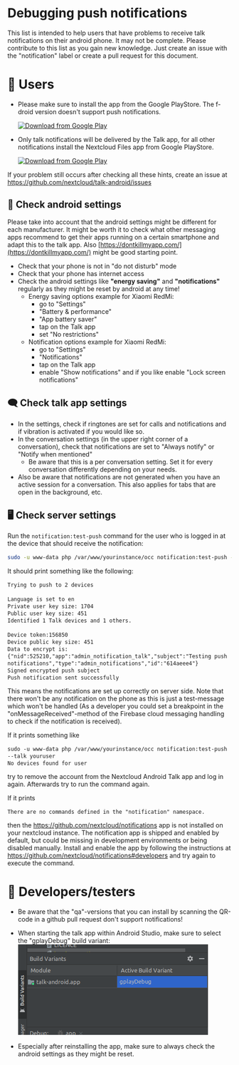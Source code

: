 # Debugging push notifications

This list is intended to help users that have problems to receive talk notifications on their android phone. It may 
not be complete. Please contribute to this list as you gain new knowledge. Just create an issue with the 
"notification" label or create a pull request for this document. 

# 📱 Users
- Please make sure to install the app from the Google PlayStore. The f-droid version doesn't support push notifications.
  
  [<img src="https://play.google.com/intl/en_us/badges/images/generic/en_badge_web_generic.png"
  alt="Download from Google Play"
  height="80">](https://play.google.com/store/apps/details?id=com.nextcloud.talk2)
- Only talk notifications will be delivered by the Talk app, for all other notifications install the Nextcloud Files 
  app from Google PlayStore.
  
  [<img src="https://play.google.com/intl/en_us/badges/images/generic/en_badge_web_generic.png"
  alt="Download from Google Play"
  height="80">](https://play.google.com/store/apps/details?id=com.nextcloud.client)

If your problem still occurs after checking all these hints, create an issue at https://github.com/nextcloud/talk-android/issues

## 🤖 Check android settings

Please take into account that the android settings might be different for each manufacturer.
It might be worth it to check what other messaging apps recommend to get their apps running on a certain smartphone and adapt this to the talk app.
Also [https://dontkillmyapp.com/](https://dontkillmyapp.com/) might be good starting point.

- Check that your phone is not in "do not disturb" mode
- Check that your phone has internet access
- Check the android settings like **"energy saving"** and **"notifications"** regularly as they might be reset by
 android at 
  any time!
    - Energy saving options example for Xiaomi RedMi:
		- go to "Settings" 
        - "Battery & performance"
        - "App battery saver"
        - tap on the Talk app 
        - set "No restrictions"
    - Notification options example for Xiaomi RedMi:
		- go to "Settings" 
        - "Notifications" 
        - tap on the Talk app 
        - enable "Show notifications" and if you like 
          enable "Lock screen notifications"

## 🗨️ Check talk app settings
- In the settings, check if ringtones are set for calls and notifications and if vibration is activated if you would 
  like so.
- In the conversation settings (in the upper right corner of a conversation), check that notifications are set to 
  "Always notify" or "Notify when mentioned"
	- Be aware that this is a per conversation setting. Set it for every conversation differently depending on your 
      needs.
- Also be aware that notifications are not generated when you have an active session for a conversation. This also applies for tabs that are open in the background, etc.

## 🖥 Check server settings

Run the `notification:test-push` command for the user who is logged in at the device that should receive the notification:

```bash
sudo -u www-data php /var/www/yourinstance/occ notification:test-push --talk youruser
```

It should print something like the following:
```
Trying to push to 2 devices
  
Language is set to en
Private user key size: 1704
Public user key size: 451
Identified 1 Talk devices and 1 others.

Device token:156850
Device public key size: 451
Data to encrypt is: {"nid":525210,"app":"admin_notification_talk","subject":"Testing push notifications","type":"admin_notifications","id":"614aeee4"}
Signed encrypted push subject
Push notification sent successfully
```
This means the notifications are set up correctly on server side. Note that there won't be any notification on the
 phone as this is just a test-message which won't be handled (As a developer you could set a breakpoint in the
  "onMessageReceived"-method of the Firebase cloud messaging handling to check if the notification is received).

If it prints something like
```
sudo -u www-data php /var/www/yourinstance/occ notification:test-push --talk youruser
No devices found for user
```
try to remove the account from the Nextcloud Android Talk app and log in again. Afterwards try to run the command
 again.
 
If it prints
```
There are no commands defined in the "notification" namespace. 
```
then the https://github.com/nextcloud/notifications app is not installed on your nextcloud instance.
The notification app is shipped and enabled by default, but could be missing in development environments or being disabled manually.
Install and enable the app by following the instructions at https://github.com/nextcloud/notifications#developers and
 try again to execute the command.

# 🦺 Developers/testers
- Be aware that the "qa"-versions that you can install by scanning the QR-code in a github pull request don't 
  support notifications!

- When starting the talk app within Android Studio, make sure to select the "gplayDebug" build variant:
![gplay debug build variant](/docs/gplayDebugBuildVariant.png "gplay debug build variant")

- Especially after reinstalling the app, make sure to always check the android settings as they might be reset.